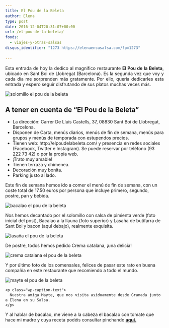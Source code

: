 ```yaml
---
title: El Pou de la Beleta
author: Elena
type: post
date: 2016-12-04T20:31:07+00:00
url: /el-pou-de-la-beleta/
foods:
  - viajes-y-otras-salsas
disqus_identifier: "1273 https://elenaensusalsa.com/?p=1273"

---
```

<p style="text-align: justify;">
  Esta entrada de hoy la dedico al magnifico restaurante <strong>El Pou de la Beleta</strong>, ubicado en Sant Boi de Llobregat (Barcelona). Es la segunda vez que voy y cada día me sorprenden más gratamente. Por ello, quería dedicarles esta entrada y espero seguir disfrutando de sus platos muchas veces más.
</p>

<p style="text-align: justify;">
  <p>
    <img class="alignnone wp-image-1277" title="el pou de la beleta" src="/2018/03/solomillo-3.jpg" alt="solomillo el pou de la beleta" width="630" height="473" srcset="/2018/03/solomillo-3.jpg 4032w, /2018/03/solomillo-3-768x576.jpg 768w, /2018/03/solomillo-3-300x225.jpg 300w, /2018/03/solomillo-3-1024x768.jpg 1024w" sizes="(max-width: 630px) 100vw, 630px" />
  </p>
  
  <h2>
    A tener en cuenta de &#8220;El Pou de la Beleta&#8221;
  </h2>
  
  <ul>
    <li>
      La dirección: Carrer De Lluis Castells, 37, 08830 Sant Boi de Llobregat, Barcelona.
    </li>
    <li>
      Disponen de Carta, menús diarios, menús de fin de semana, menús para grupos y menús de temporada con estupendos precios.
    </li>
    <li>
      Tienen web: http://elpoudelabeleta.com/ y presencia en redes sociales (Facebook, Twitter e Instagram). Se puede reservar por teléfono (93 222 73 42) o por la propia web.
    </li>
    <li>
      ¡Trato muy amable!
    </li>
    <li>
      Tienen terraza y chimenea.
    </li>
    <li>
      Decoración muy bonita.
    </li>
    <li>
      Parking justo al lado.
    </li>
  </ul>
  
  <p>
    Este fin de semana hemos ido a comer el menú de fin de semana, con un coste total de 17.50 euros por persona que incluye primero, segundo, postre, pan y bebida.
  </p>
  
  <p>
    <img class="alignnone wp-image-1278" title="el pou de la beleta" src="/2018/03/Bacalao-a-la-LLauna.jpg" alt="bacalao el pou de la beleta" width="626" height="469" srcset="/2018/03/Bacalao-a-la-LLauna.jpg 4032w, /2018/03/Bacalao-a-la-LLauna-768x576.jpg 768w, /2018/03/Bacalao-a-la-LLauna-300x225.jpg 300w, /2018/03/Bacalao-a-la-LLauna-1024x768.jpg 1024w" sizes="(max-width: 626px) 100vw, 626px" />
  </p>
  
  <p>
    Nos hemos decantado por el solomillo con salsa de pimienta verde (foto inicial del post), Bacalao a la llauna (foto superior) y Lasaña de butifarra de Sant Boi y bacon (aquí debajo), realmente exquisita.
  </p>
  
  <p>
    <img class="alignnone wp-image-1279" title="el pou de la beleta" src="/2018/03/lasaña.jpg" alt="lasaña el pou de la beleta" width="630" height="473" srcset="/2018/03/lasaña.jpg 4032w, /2018/03/lasaña-768x576.jpg 768w, /2018/03/lasaña-300x225.jpg 300w, /2018/03/lasaña-1024x768.jpg 1024w" sizes="(max-width: 630px) 100vw, 630px" />
  </p>
  
  <p>
    De postre, todos hemos pedido Crema catalana, ¡una delicia!
  </p>
  
  <p>
    <img class="alignnone wp-image-1280" title="el pou de la beleta" src="/2018/03/crema_catalana.jpg" alt="crema catalana el pou de la beleta" width="630" height="473" srcset="/2018/03/crema_catalana.jpg 4032w, /2018/03/crema_catalana-768x576.jpg 768w, /2018/03/crema_catalana-300x225.jpg 300w, /2018/03/crema_catalana-1024x768.jpg 1024w" sizes="(max-width: 630px) 100vw, 630px" />
  </p>
  
  <p>
    Y por último foto de los comensales, felices de pasar este rato en buena compañía en este restaurante que recomiendo a todo el mundo.
  </p>
  
  <div id="attachment_1281" style="max-width: 640px" class="wp-caption alignnone">
    <img class="wp-image-1281" title="el pou de la beleta" src="/2018/03/mayte_amor.jpg" alt="mayte el pou de la beleta" width="630" height="473" srcset="/2018/03/mayte_amor.jpg 4032w, /2018/03/mayte_amor-768x576.jpg 768w, /2018/03/mayte_amor-300x225.jpg 300w, /2018/03/mayte_amor-1024x768.jpg 1024w" sizes="(max-width: 630px) 100vw, 630px" />
    
    <p class="wp-caption-text">
      Nuestra amiga Mayte, que nos visita asiduamente desde Granada junto a Elena en su Salsa.
    </p>
  </div>
  
  <p>
    Y al hablar de bacalao, me viene a la cabeza el bacalao con tomate que hace mi madre y cuya receta podéis consultar pinchando <strong><a href="https://elenaensusalsa.com/bacalao-con-tomate/">aquí.</a></strong>
  </p>
